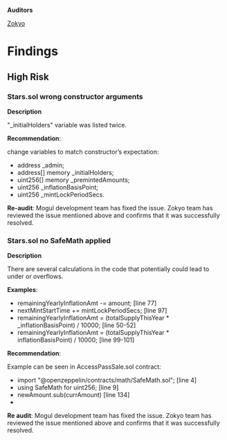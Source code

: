 **Auditors**

[Zokyo](https://x.com/zokyo_io)

# Findings

## High Risk

### Stars.sol wrong constructor arguments

**Description**

"_initialHolders" variable was listed twice.


**Recommendation**:

change variables to match constructor’s expectation:

- address _admin;
- address[] memory _initialHolders;
- uint256[] memory _premintedAmounts;
- uint256 _inflationBasisPoint;
- uint256 _mintLockPeriodSecs.

**Re-audit**:
Mogul development team has fixed the issue. Zokyo team has reviewed the issue mentioned
above and confirms that it was successfully resolved.

### Stars.sol no SafeMath applied

**Description**

There are several calculations in the code that potentially could lead to under or overflows.

**Examples**:

- remainingYearlyInflationAmt -= amount; [line 77]
- nextMintStartTime += mintLockPeriodSecs; [line 97]
- remainingYearlyInflationAmt = (totalSupplyThisYear * _inflationBasisPoint) / 10000; [line 50-52]
- remainingYearlyInflationAmt = (totalSupplyThisYear * inflationBasisPoint) / 10000; [line 99-101]

**Recommendation**:

Example can be seen in AccessPassSale.sol contract:
- import "@openzeppelin/contracts/math/SafeMath.sol"; [line 4]
- using SafeMath for uint256; [line 9]
- newAmount.sub(currAmount) [line 134]
- 
**Re audit**:
Mogul development team has fixed the issue. Zokyo team has reviewed the issue mentioned
above and confirms that it was successfully resolved.
